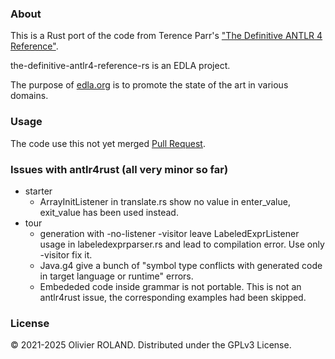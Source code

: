 ### About ###
This is a Rust port of the code from Terence Parr's ["The Definitive ANTLR 4 Reference"](https://pragprog.com/titles/tpantlr2/the-definitive-antlr-4-reference/).

the-definitive-antlr4-reference-rs is an EDLA project.

The purpose of [edla.org](http://www.edla.org) is to promote the state of the art in various domains.

### Usage ###
The code use this not yet merged [Pull Request](https://github.com/antlr4rust/antlr4/pull/4).

### Issues with antlr4rust (all very minor so far) ###
- starter
    - ArrayInitListener in translate.rs show no value in enter_value, exit_value has been used instead.
- tour
    - generation with -no-listener -visitor leave LabeledExprListener usage in labeledexprparser.rs and lead to compilation error. Use only -visitor fix it.
    - Java.g4 give a bunch of "symbol type conflicts with generated code in target language or runtime" errors.
    - Embededed code inside grammar is not portable. This is not an antlr4rust issue, the corresponding examples had been skipped.

### License ###
© 2021-2025 Olivier ROLAND. Distributed under the GPLv3 License.